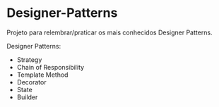 # Designer-Patterns
Projeto para relembrar/praticar os mais conhecidos Designer Patterns.

Designer Patterns:
- Strategy
- Chain of Responsibility
- Template Method
- Decorator
- State
- Builder

